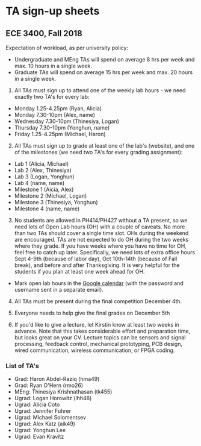 # TA sign-up sheets
## ECE 3400, Fall 2018

Expectation of workload, as per university policy:

* Undergraduate and MEng TAs will spend on average 8 hrs per week and max. 10 hours in a single week.
* Graduate TAs will spend on average 15 hrs per week and max. 20 hours in a single week.

1. All TAs must sign up to attend one of the weekly lab hours - we need exactly two TA's for every lab:

* Monday 1.25-4.25pm (Ryan, Alicia)
* Monday 7.30-10pm (Alex, name)
* Wednesday 7.30-10pm (Thinesiya, Logan)
* Thursday 7.30-10pm (Yonghun, name)
* Friday 1.25-4.25pm (Michael, Haron)

2. All TAs must sign up to grade at least one of the lab's (website), and one of the milestones (we need two TA's for every grading assignment):

* Lab 1 (Alicia, Michael)
* Lab 2 (Alex, Thinesiya)
* Lab 3 (Logan, Yonghun)
* Lab 4 (name, name)
* Milestone 1 (Aicia, Alex)
* Milestone 2 (Michael, Logan)
* Milestone 3 (Thinesiya, Yonghun)
* Milestone 4 (name, name)

3. No students are allowed in PH414/PH427 without a TA present, so we need lots of Open Lab hours (OH) with a couple of caveats. No more than two TAs should cover a single time slot. OHs during the weekend are encouraged. TAs are not expected to do OH during the two weeks where they grade. If you have weeks where you have no time for OH, feel free to catch up later. Specifically, we need lots of extra office hours Sept 4-9th (because of labor day), Oct 10th-14th (because of Fall break), and before and after Thanksgiving. It is very helpful for the students if you plan at least one week ahead for OH. 

* Mark open lab hours in the [Google calendar](https://calendar.google.com/calendar?cid=Y29ybmVsbC5lY2UzNDAwQGdtYWlsLmNvbQ) (with the password and username sent in a separate email).

4. All TAs must be present during the final competition December 4th.

5. Everyone needs to help give the final grades on December 5th

6. If you'd like to give a lecture, let Kirstin know at least two weeks in advance. Note that this takes considerable effort and preparation time, but looks great on your CV. Lecture topics can be sensors and signal processing, feedback control, mechanical prototyping, PCB design, wired communication, wireless communication, or FPGA coding.

### List of TA's

* Grad: Haron Abdel-Raziq (hma49)
* Grad: Ryan O'Hern (rmo26)
* MEng: Thinesiya Krishnathasan (tk455)
* Ugrad: Logan Horowitz (lhh48)
* Ugrad: Alicia Coto
* Ugrad: Jennifer Fuhrer
* Ugrad: Michael Solomentsev
* Ugrad: Alex Katz (aik49)
* Ugrad: Yonghun Lee
* Ugrad: Evan Kravitz
